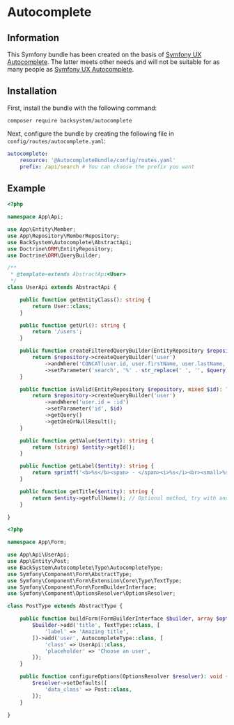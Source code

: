 # Autocomplete

## Information

This Symfony bundle has been created on the basis of [Symfony UX Autocomplete](https://github.com/symfony/ux-autocomplete). The latter meets other needs and will not be suitable for as many people as [Symfony UX Autocomplete](https://github.com/symfony/ux-autocomplete).

## Installation

First, install the bundle with the following command:
```shell
composer require backsystem/autocomplete
```

Next, configure the bundle by creating the following file in `config/routes/autocomplete.yaml`:

```yaml
autocomplete:
    resource: '@AutocompleteBundle/config/routes.yaml'
    prefix: /api/search # You can choose the prefix you want

```

## Example

```php
<?php

namespace App\Api;

use App\Entity\Member;
use App\Repository\MemberRepository;
use BackSystem\Autocomplete\AbstractApi;
use Doctrine\ORM\EntityRepository;
use Doctrine\ORM\QueryBuilder;

/**
 * @template-extends AbstractApi<User>
 */
class UserApi extends AbstractApi {

    public function getEntityClass(): string {
        return User::class;
    }

    public function getUrl(): string {
        return '/users';
    }

    public function createFilteredQueryBuilder(EntityRepository $repository, string $query): QueryBuilder {
        return $repository->createQueryBuilder('user')
            ->andWhere('CONCAT(user.id, user.firstName, user.lastName, user.firstName, user.email) LIKE :search')
            ->setParameter('search', '%' . str_replace(' ', '', $query) . '%');
    }

    public function isValid(EntityRepository $repository, mixed $id): ?object {
        return $repository->createQueryBuilder('user')
            ->andWhere('user.id = :id')
            ->setParameter('id', $id)
            ->getQuery()
            ->getOneOrNullResult();
    }

    public function getValue($entity): string {
        return (string) $entity->getId();
    }

    public function getLabel($entity): string {
        return sprintf('<b>%s</b><span> - </span><i>%s</i><br><small>%s</small>', str_pad($entity->getId(), 5, '0', STR_PAD_LEFT), $entity->getFullName(), $entity->getEmail());
    }

    public function getTitle($entity): string {
        return $entity->getFullName(); // Optional method, try with and without! :)
    }

}

```

```php
<?php

namespace App\Form;

use App\Api\UserApi;
use App\Entity\Post;
use BackSystem\Autocomplete\Type\AutocompleteType;
use Symfony\Component\Form\AbstractType;
use Symfony\Component\Form\Extension\Core\Type\TextType;
use Symfony\Component\Form\FormBuilderInterface;
use Symfony\Component\OptionsResolver\OptionsResolver;

class PostType extends AbstractType {

    public function buildForm(FormBuilderInterface $builder, array $options): void {
        $builder->add('title', TextType::class, [
            'label' => 'Amazing title',
        ])->add('user', AutocompleteType::class, [
            'class' => UserApi::class,
            'placeholder' => 'Choose an user',
        ]);
    }

    public function configureOptions(OptionsResolver $resolver): void {
        $resolver->setDefaults([
            'data_class' => Post::class,
        ]);
    }

}

```